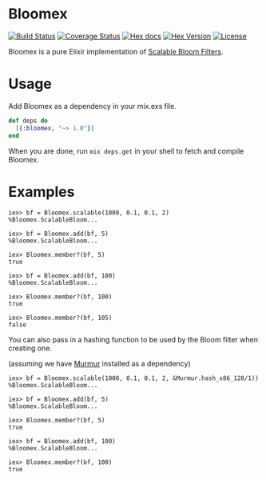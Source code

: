 Bloomex
=======

[![Build Status](https://img.shields.io/github/workflow/status/gmcabrita/bloomex/CI/master.svg)](https://github.com/gmcabrita/bloomex/actions)
[![Coverage Status](https://img.shields.io/coveralls/gmcabrita/bloomex.svg?style=flat)](https://coveralls.io/r/gmcabrita/bloomex?branch=master)
[![Hex docs](http://img.shields.io/badge/hex.pm-docs-green.svg?style=flat)](https://hexdocs.pm/bloomex)
[![Hex Version](http://img.shields.io/hexpm/v/bloomex.svg?style=flat)](https://hex.pm/packages/bloomex)
[![License](http://img.shields.io/hexpm/l/bloomex.svg?style=flat)](https://github.com/gmcabrita/bloomex/blob/master/LICENSE)

Bloomex is a pure Elixir implementation of [Scalable Bloom Filters](http://haslab.uminho.pt/cbm/files/dbloom.pdf).

# Usage

Add Bloomex as a dependency in your mix.exs file.

```elixir
def deps do
  [{:bloomex, "~> 1.0"}]
end
```

When you are done, run `mix deps.get` in your shell to fetch and compile Bloomex.

# Examples

```iex
iex> bf = Bloomex.scalable(1000, 0.1, 0.1, 2)
%Bloomex.ScalableBloom...

iex> bf = Bloomex.add(bf, 5)
%Bloomex.ScalableBloom...

iex> Bloomex.member?(bf, 5)
true

iex> bf = Bloomex.add(bf, 100)
%Bloomex.ScalableBloom...

iex> Bloomex.member?(bf, 100)
true

iex> Bloomex.member?(bf, 105)
false
```

You can also pass in a hashing function to be used by the Bloom filter when creating one.

(assuming we have [Murmur](https://hex.pm/packages/murmur/) installed as a dependency)

```iex
iex> bf = Bloomex.scalable(1000, 0.1, 0.1, 2, &Murmur.hash_x86_128/1))
%Bloomex.ScalableBloom...

iex> bf = Bloomex.add(bf, 5)
%Bloomex.ScalableBloom...

iex> Bloomex.member?(bf, 5)
true

iex> bf = Bloomex.add(bf, 100)
%Bloomex.ScalableBloom...

iex> Bloomex.member?(bf, 100)
true
``````
